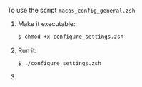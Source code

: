 To use the script `macos_config_general.zsh`



1. Make it executable:

   ```zsh
   $ chmod +x configure_settings.zsh
   ```

   

2. Run it:

   ```zsh
   $ ./configure_settings.zsh 
   ```

   

3. 